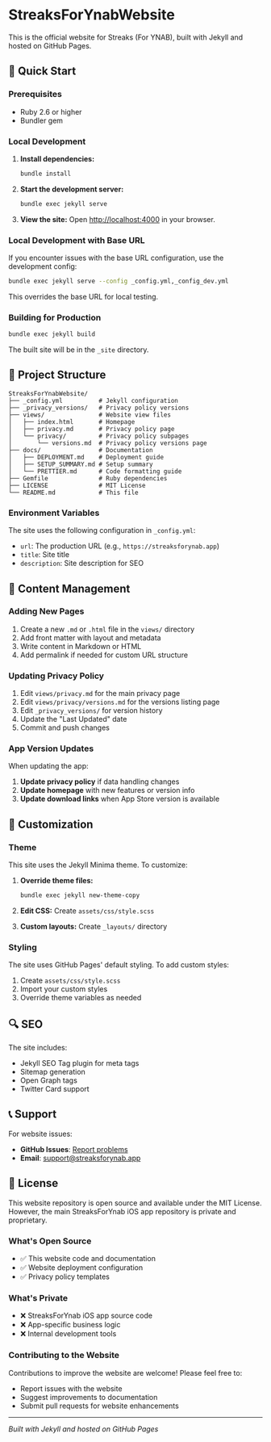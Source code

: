 # StreaksForYnabWebsite

This is the official website for Streaks (For YNAB), built with Jekyll and hosted on GitHub Pages.

## 🚀 Quick Start

### Prerequisites

- Ruby 2.6 or higher
- Bundler gem

### Local Development

1. **Install dependencies:**

   ```bash
   bundle install
   ```

2. **Start the development server:**

   ```bash
   bundle exec jekyll serve
   ```

3. **View the site:** Open [http://localhost:4000](http://localhost:4000) in your browser.

### Local Development with Base URL

If you encounter issues with the base URL configuration, use the development config:

```bash
bundle exec jekyll serve --config _config.yml,_config_dev.yml
```

This overrides the base URL for local testing.

### Building for Production

```bash
bundle exec jekyll build
```

The built site will be in the `_site` directory.

## 📁 Project Structure

```
StreaksForYnabWebsite/
├── _config.yml          # Jekyll configuration
├── _privacy_versions/   # Privacy policy versions
├── views/               # Website view files
│   ├── index.html       # Homepage
│   ├── privacy.md       # Privacy policy page
│   └── privacy/         # Privacy policy subpages
│       └── versions.md  # Privacy policy versions page
├── docs/                # Documentation
│   ├── DEPLOYMENT.md    # Deployment guide
│   ├── SETUP_SUMMARY.md # Setup summary
│   └── PRETTIER.md      # Code formatting guide
├── Gemfile              # Ruby dependencies
├── LICENSE              # MIT License
└── README.md            # This file
```

### Environment Variables

The site uses the following configuration in `_config.yml`:

- `url`: The production URL (e.g., `https://streaksforynab.app`)
- `title`: Site title
- `description`: Site description for SEO

## 📝 Content Management

### Adding New Pages

1. Create a new `.md` or `.html` file in the `views/` directory
2. Add front matter with layout and metadata
3. Write content in Markdown or HTML
4. Add permalink if needed for custom URL structure

### Updating Privacy Policy

1. Edit `views/privacy.md` for the main privacy page
2. Edit `views/privacy/versions.md` for the versions listing page
3. Edit `_privacy_versions/` for version history
4. Update the "Last Updated" date
5. Commit and push changes

### App Version Updates

When updating the app:

1. **Update privacy policy** if data handling changes
2. **Update homepage** with new features or version info
3. **Update download links** when App Store version is available

## 🎨 Customization

### Theme

This site uses the Jekyll Minima theme. To customize:

1. **Override theme files:**

   ```bash
   bundle exec jekyll new-theme-copy
   ```

2. **Edit CSS:** Create `assets/css/style.scss`

3. **Custom layouts:** Create `_layouts/` directory

### Styling

The site uses GitHub Pages' default styling. To add custom styles:

1. Create `assets/css/style.scss`
2. Import your custom styles
3. Override theme variables as needed

## 🔍 SEO

The site includes:

- Jekyll SEO Tag plugin for meta tags
- Sitemap generation
- Open Graph tags
- Twitter Card support

## 📞 Support

For website issues:

- **GitHub Issues**: [Report problems](https://github.com/StreaksForYnab/Website/issues)
- **Email**: [support@streaksforynab.app](mailto:support@streaksforynab.app)

## 📄 License

This website repository is open source and available under the MIT License. However, the main
StreaksForYnab iOS app repository is private and proprietary.

### What's Open Source

- ✅ This website code and documentation
- ✅ Website deployment configuration
- ✅ Privacy policy templates

### What's Private

- ❌ StreaksForYnab iOS app source code
- ❌ App-specific business logic
- ❌ Internal development tools

### Contributing to the Website

Contributions to improve the website are welcome! Please feel free to:

- Report issues with the website
- Suggest improvements to documentation
- Submit pull requests for website enhancements

---

_Built with Jekyll and hosted on GitHub Pages_
